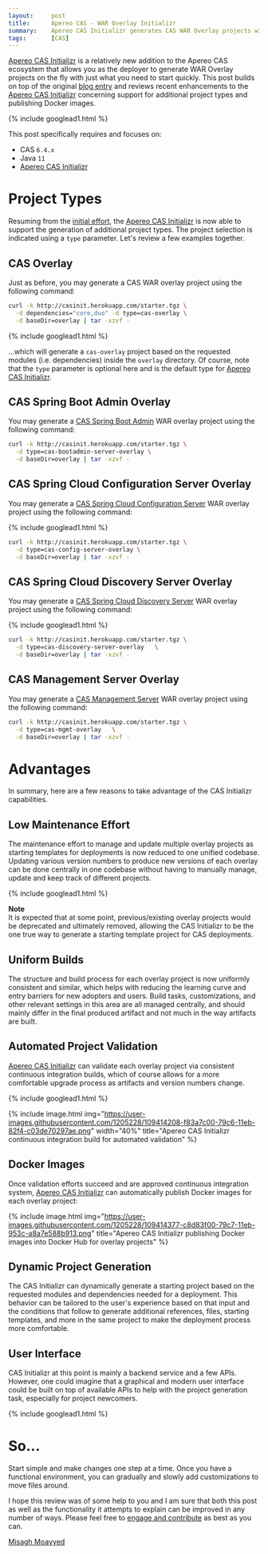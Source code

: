 ```yaml
---
layout:     post
title:      Apereo CAS - WAR Overlay Initializr
summary:    Apereo CAS Initializr generates CAS WAR Overlay projects with just what you need to start quickly and accelerate CAS development and deployments.
tags:       [CAS]
---
```


[Apereo CAS Initializr][initializr] is a relatively new addition to the Apereo CAS ecosystem that allows you as the deployer to generate WAR Overlay projects on the fly with just what you need to start quickly. This post builds on top of the original [blog entry](/2020/11/14/cas63-cas-initializr/) and reviews recent enhancements to the [Apereo CAS Initializr][initializr] concerning support for additional project types and publishing Docker images.

{% include googlead1.html  %}

This post specifically requires and focuses on:

- CAS `6.4.x`
- Java `11`
- [Apereo CAS Initializr][initializr] 

# Project Types

Resuming from the [initial effort](/2020/11/14/cas63-cas-initializr/), the [Apereo CAS Initializr][initializr] is now able to support the generation of additional project types. The project selection is indicated using a `type` parameter. Let's review a few examples together.

## CAS Overlay

Just as before, you may generate a CAS WAR overlay project using the following command:

```bash
curl -k http://casinit.herokuapp.com/starter.tgz \
  -d dependencies="core,duo" -d type=cas-overlay \
  -d baseDir=overlay | tar -xzvf -
```

{% include googlead1.html  %}

...which will generate a `cas-overlay` project based on the requested modules (i.e. dependencies) inside the `overlay` directory. Of course, note that the `type` parameter is optional here and is the default type for [Apereo CAS Initializr][initializr].

## CAS Spring Boot Admin Overlay

You may generate a [CAS Spring Boot Admin](https://apereo.github.io/cas/development/monitoring/Configuring-Monitoring-Administration.html) WAR overlay project using the following command:

```bash
curl -k http://casinit.herokuapp.com/starter.tgz \
  -d type=cas-bootadmin-server-overlay \
  -d baseDir=overlay | tar -xzvf -
```

## CAS Spring Cloud Configuration Server Overlay

You may generate a [CAS Spring Cloud Configuration Server](https://apereo.github.io/cas/development/configuration/Configuration-Server-Management.html) WAR overlay project using the following command:

{% include googlead1.html  %}

```bash
curl -k http://casinit.herokuapp.com/starter.tgz \
  -d type=cas-config-server-overlay \
  -d baseDir=overlay | tar -xzvf -
```

## CAS Spring Cloud Discovery Server Overlay

You may generate a [CAS Spring Cloud Discovery Server](https://apereo.github.io/cas/development/installation/Service-Discovery-Guide-Eureka.html) WAR overlay project using the following command:

{% include googlead1.html  %}

```bash
curl -k http://casinit.herokuapp.com/starter.tgz \
  -d type=cas-discovery-server-overlay   \
  -d baseDir=overlay | tar -xzvf -
```

## CAS Management Server Overlay

You may generate a [CAS Management Server](https://apereo.github.io/cas/development/services/Installing-ServicesMgmt-Webapp.html) WAR overlay project using the following command:

```bash
curl -k http://casinit.herokuapp.com/starter.tgz \
  -d type=cas-mgmt-overlay   \
  -d baseDir=overlay | tar -xzvf -
```

# Advantages

In summary, here are a few reasons to take advantage of the CAS Initializr capabilities.

## Low Maintenance Effort

The maintenance effort to manage and update multiple overlay projects as starting templates for deployments is now reduced to one unified codebase. Updating various version numbers to produce new versions of each overlay can be done centrally in one codebase without having to manually manage, update and keep track of different projects.

{% include googlead1.html  %}

<div class="alert alert-info">
  <strong>Note</strong><br/>It is expected that at some point, previous/existing overlay projects would be deprecated and ultimately removed, allowing the CAS Initializr to be the one true way to generate a starting template project for CAS deployments.
</div>

## Uniform Builds

The structure and build process for each overlay project is now uniformly consistent and similar, which helps with reducing the learning curve and entry barriers for new adopters and users. Build tasks, customizations, and other relevant settings in this area are all managed centrally, and should mainly differ in the final produced artifact and not much in the way artifacts are built.

## Automated Project Validation

[Apereo CAS Initializr][initializr] can validate each overlay project via consistent continuous integration builds, which of course allows for a more comfortable upgrade process as artifacts and version numbers change.

{% include googlead1.html  %}

{% include image.html img="https://user-images.githubusercontent.com/1205228/109414208-f83a7c00-79c6-11eb-82f4-c03de70297ae.png"
width="40%" 
title="Apereo CAS Initializr continuous integration build for automated validation" %}

## Docker Images

Once validation efforts succeed and are approved continuous integration system, [Apereo CAS Initializr][initializr] can automatically publish Docker images for each overlay project:

{% include image.html img="https://user-images.githubusercontent.com/1205228/109414377-c8d83f00-79c7-11eb-953c-a8a7e588b913.png" 
title="Apereo CAS Initializr publishing Docker images into Docker Hub for overlay projects" %}

## Dynamic Project Generation

The CAS Initializr can dynamically generate a starting project based on the requested modules and dependencies needed for a deployment. This behavior can be tailored to the user's experience based on that input and the conditions that follow to generate additional references, files, starting templates, and more in the same project to make the deployment process more comfortable.

## User Interface

CAS Initializr at this point is mainly a backend service and a few APIs. However, one could imagine that a graphical and modern user interface could be built on top of available APIs to help with the project generation task, especially for project newcomers.

{% include googlead1.html  %}

# So...

Start simple and make changes one step at a time. Once you have a functional environment, you can gradually and slowly add customizations to move files around.

I hope this review was of some help to you and I am sure that both this post as well as the functionality it attempts to explain can be improved in any number of ways. Please feel free to [engage and contribute][contribguide] as best as you can.

[Misagh Moayyed](https://fawnoos.com)

[initializr]: https://casinit.herokuapp.com
[contribguide]: https://apereo.github.io/cas/developer/Contributor-Guidelines.html
